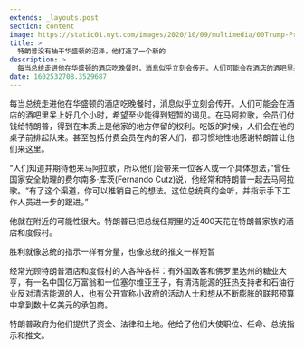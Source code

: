 ```yaml
--- 
extends: _layouts.post 
section: content 
image: https://static01.nyt.com/images/2020/10/09/multimedia/00Trump-Properties-Takeaways-1/merlin_174780936_ccca7746-459e-4804-9e24-4fa8c12aaf5b-articleLarge.jpg 
title: > 
  特朗普没有抽干华盛顿的沼泽，他打造了一个新的 
description: > 
  每当总统走进他在华盛顿的酒店吃晚餐时，消息似乎立刻会传开。人们可能会在酒店的酒吧里呆上好几个小时，希望至少能得到短暂的谒见。在马阿拉歌，会员们付钱给特朗普，得到在本质上是他家的地方停留的权利。吃饭的时候，人们会在他的桌子前排起队来。甚至包括付费会员在内的客人们，都习惯地性地感谢特朗普让他们来这里。“人们知道并期待他来马阿拉歌，所以他们会带来一位客人或一个具体想法，”曾任国家安全助理的费尔南多·库茨(Fernando Cutz)说，他经常和特朗普一起去马阿拉歌。“有了这个渠道，你可以推销自己的想法。这位总统真的会听，并指示手下工作人员进一步的跟进。”他就在附近的可能性很大。特朗普已把总统任期里的近400天花在特朗普家族的酒店和度假村。胜利就像总统的指示一样有分量，也像总统的推文一样短暂经常光顾特朗普酒店和度假村的人各种各样：有外国政客和佛罗里达州的糖业大亨，有一名中国亿万富翁和一位塞尔维亚王子，有清洁能源的狂热支持者和石油行业反对清洁能源的人，也有公开宣称小政府的活动人士和想从不断膨胀的联邦预算中拿到数十亿美元的承包商。特朗普政府为他们提供了资金、法律和土地。他给了他们大使职位、任命、总统指示和推文。 
date: 1602532708.3529687 
--- 
```

每当总统走进他在华盛顿的酒店吃晚餐时，消息似乎立刻会传开。人们可能会在酒店的酒吧里呆上好几个小时，希望至少能得到短暂的谒见。在马阿拉歌，会员们付钱给特朗普，得到在本质上是他家的地方停留的权利。吃饭的时候，人们会在他的桌子前排起队来。甚至包括付费会员在内的客人们，都习惯地性地感谢特朗普让他们来这里。

“人们知道并期待他来马阿拉歌，所以他们会带来一位客人或一个具体想法，”曾任国家安全助理的费尔南多·库茨(Fernando Cutz)说，他经常和特朗普一起去马阿拉歌。“有了这个渠道，你可以推销自己的想法。这位总统真的会听，并指示手下工作人员进一步的跟进。”

他就在附近的可能性很大。特朗普已把总统任期里的近400天花在特朗普家族的酒店和度假村。

胜利就像总统的指示一样有分量，也像总统的推文一样短暂



经常光顾特朗普酒店和度假村的人各种各样：有外国政客和佛罗里达州的糖业大亨，有一名中国亿万富翁和一位塞尔维亚王子，有清洁能源的狂热支持者和石油行业反对清洁能源的人，也有公开宣称小政府的活动人士和想从不断膨胀的联邦预算中拿到数十亿美元的承包商。

特朗普政府为他们提供了资金、法律和土地。他给了他们大使职位、任命、总统指示和推文。

